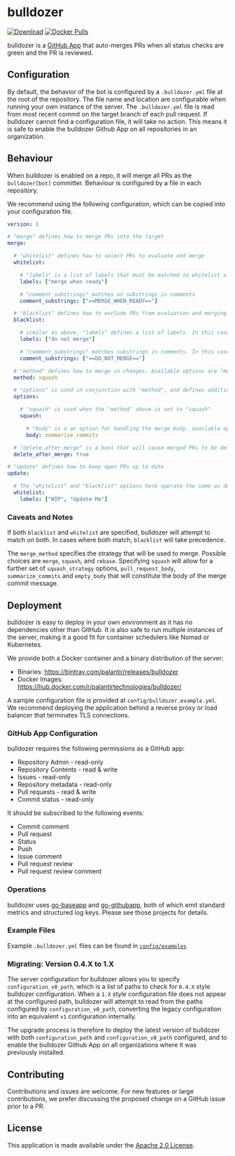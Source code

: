 # bulldozer

[![Download](https://api.bintray.com/packages/palantir/releases/bulldozer/images/download.svg)](https://bintray.com/palantir/releases/bulldozer/_latestVersion) [![Docker Pulls](https://img.shields.io/docker/pulls/palantirtechnologies/bulldozer.svg)](https://hub.docker.com/r/palantirtechnologies/bulldozer/)

bulldozer is a [GitHub App](https://developer.github.com/apps/) that auto-merges
PRs when all status checks are green and the PR is reviewed.

## Configuration

By default, the behavior of the bot is configured by a `.bulldozer.yml` file at
the root of the repository. The file name and location are configurable when
running your own instance of the server. The `.bulldozer.yml` file is read from
most recent commit on the target branch of each pull request. If bulldozer cannot
find a configuration file, it will take no action. This means it is safe to enable
the bulldozer Github App on all repositories in an organization.

## Behaviour

When bulldozer is enabled on a repo, it will merge all PRs as the `bulldozer[bot]`
committer. Behaviour is configured by a file in each repository.

We recommend using the following configuration, which can be copied into your configuration file.

```yaml
version: 1

# "merge" defines how to merge PRs into the target
merge:

  # "whitelist" defines how to select PRs to evaluate and merge
  whitelist:

    # "labels" is a list of labels that must be matched to whitelist a PR for merging
    labels: ["merge when ready"]

    # "comment_substrings" matches on substrings in comments
    comment_substrings: ["==MERGE_WHEN_READY=="]

  # "blacklist" defines how to exclude PRs from evaluation and merging
  blacklist:

    # similar as above, "labels" defines a list of labels. In this case, matched labels cause exclusion.
    labels: ["do not merge"]

    # "comment_substrings" matches substrings in comments. In this case, matched substrings cause exclusion.
    comment_substrings: ["==DO_NOT_MERGE=="]

  # "method" defines how to merge in changes. Available options are "merge", "rebase" and "squash"
  method: squash

  # "options" is used in conjunction with "method", and defines additional merging options for each type.
  options:

    # "squash" is used when the "method" above is set to "squash"
    squash:

      # "body" is a an option for handling the merge body. available options are "summarize_commits", "pull_request_body", and "empty_body"
      body: summarize_commits

  # "delete_after_merge" is a bool that will cause merged PRs to be deleted once they are successfully merged
  delete_after_merge: true

# "update" defines how to keep open PRs up to date
update:

  # The "whitelist" and "blacklist" options here operate the same as described for the `merge` block.
  whitelist:
    labels: ["WIP", "Update Me"]
```

### Caveats and Notes

If both `blacklist` and `whitelist` are specified, bulldozer will attempt to match on both. 
In cases where both match, `blacklist` will take precedence.

The `merge_method` specifies the strategy that will be used to merge. Possible choices
are `merge`, `squash`, and `rebase`. Specifying `squash` will allow for a further
set of `squash_strategy` options, `pull_request_body`, `summarize_commits` and
`empty_body` that will constitute the body of the merge commit message. 

## Deployment

bulldozer is easy to deploy in your own environment as it has no dependencies
other than GitHub. It is also safe to run multiple instances of the server,
making it a good fit for container schedulers like Nomad or Kubernetes.

We provide both a Docker container and a binary distribution of the server:

- Binaries: https://bintray.com/palantir/releases/bulldozer
- Docker Images: https://hub.docker.com/r/palantirtechnologies/bulldozer/

A sample configuration file is provided at `config/bulldozer.example.yml`. We
recommend deploying the application behind a reverse proxy or load balancer
that terminates TLS connections.

### GitHub App Configuration

bulldozer requires the following permissions as a GitHub app:

* Repository Admin - read-only
* Repository Contents - read & write
* Issues - read-only
* Repository metadata - read-only
* Pull requests - read & write
* Commit status - read-only

It should be subscribed to the following events:

* Commit comment
* Pull request
* Status
* Push
* Issue comment
* Pull request review
* Pull request review comment

### Operations

bulldozer uses [go-baseapp](https://github.com/palantir/go-baseapp) and
[go-githubapp](https://github.com/palantir/go-githubapp), both of which emit
standard metrics and structured log keys. Please see those projects for
details.

### Example Files

Example `.bulldozer.yml` files can be found in [`config/examples`](https://github.com/palantir/bulldozer/tree/develop/config/examples)

### Migrating: Version 0.4.X to 1.X

The server configuration for bulldozer allows you to specify `configuration_v0_path`, which is a list of paths
to check for `0.4.X` style bulldozer configuration. When a `1.X` style configuration file does not appear
at the configured path, bulldozer will attempt to read from the paths configured by `configuration_v0_path`,
converting the legacy configuration into an equivalent `v1` configuration internally. 

The upgrade process is therefore to deploy the latest version of bulldozer with both `configuration_path` and
`configuration_v0_path` configured, and to enable the bulldozer Github App on all organizations where it was
previously installed.

## Contributing

Contributions and issues are welcome. For new features or large contributions,
we prefer discussing the proposed change on a GitHub issue prior to a PR.

## License

This application is made available under the [Apache 2.0 License](http://www.apache.org/licenses/LICENSE-2.0).

